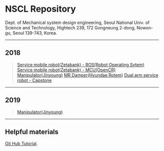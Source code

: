 # NSCL Repository

Dept. of Mechanical system design engineering, Seoul National Univ. of Science and Technology, Hightech 239, 172 Gongneung 2-dong, Nowon-gu, Seoul 139-743, Korea.

------------------

## 2018
> [Service mobile robot(Zetabank) - ROS(Robot Operating Sytem)]()
> [Service mobile robot(Zetabank) - MCU(OpenCR)](https://github.com/NSCL/zetabot_openCR)
> [Manipulator(Jinyoung)](https://github.com/changhee-Jung/manipulator_6dof.git)
> [MR Damper(Hyundae Rotem)](https://github.com/moamoamoa/mr_damper.git)
> [Dual arm service robot - Capstone](https://github.com/NSCL/dual-arm-service-robot.git)


------------------

## 2019

> [Manipulator(Jinyoung)](https://github.com/NSCL/jinyoung-manipulator)


------------------

## Helpful materials 

[Git Hub Tutorial](./another-page.html).


